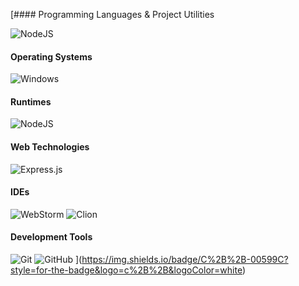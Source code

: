 [#### Programming Languages & Project Utilities

![NodeJS](https://img.shields.io/badge/node.js-6DA55F?style=for-the-badge&logo=node.js&logoColor=white)

#### Operating Systems

![Windows](https://img.shields.io/badge/Windows-0078D6?style=for-the-badge&logo=windows&logoColor=white)

#### Runtimes

![NodeJS](https://img.shields.io/badge/node.js-6DA55F?style=for-the-badge&logo=node.js&logoColor=white)

#### Web Technologies

![Express.js](https://img.shields.io/badge/express.js-%23404d59.svg?style=for-the-badge&logo=express&logoColor=%2361DAFB)

#### IDEs

![WebStorm](https://img.shields.io/badge/webstorm-143?style=for-the-badge&logo=webstorm&logoColor=white&color=black)
![Clion](https://img.shields.io/badge/clion-143?style=for-the-badge&logo=clion&logoColor=white&color=black)

#### Development Tools

![Git](https://img.shields.io/badge/git-%23F05033.svg?style=for-the-badge&logo=git&logoColor=white)
![GitHub](https://img.shields.io/badge/github-%23121011.svg?style=for-the-badge&logo=github&logoColor=white)
](https://img.shields.io/badge/C%2B%2B-00599C?style=for-the-badge&logo=c%2B%2B&logoColor=white)
